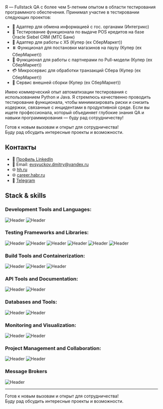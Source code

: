 
Я — Fullstack QA с более чем 5-летним опытом в области тестирования программного обеспечения.
Принимал участие в тестировании следующих проектов:
- 🔄 Адаптер для обмена информацией с гос. органами (Интегрикс)
- 🏦 Тестирование функционала по выдаче POS кредитов на базе Oracle Siebel CRM (МТС Банк)
- 🔄 Адаптер для работы с X5 (Купер (ex СберМаркет))
- ⏸️ Функционал для постановки магазинов на паузу (Купер (ex СберМаркет))
- 🤝 Функционал для работы с партнерами по Pull-модели (Купер (ex СберМаркет))
- 💳 Микросервис для обработки транзакций Сбера (Купер (ex СберМаркет))
- 🚀 Сервис внешней сборки (Купер (ex СберМаркет))

Имею коммерческий опыт автоматизации тестирования с использованием Python и Java.
Я стремлюсь качественно проводить тестирование функционала, чтобы минимизировать риски и снизить издержки, связанные с инцидентами в продуктивной среде.
Если вы ищете профессионала, который объединяет глубокие знания QA и навыки программирования — буду рад сотрудничеству!

Готов к новым вызовам и открыт для сотрудничества!  
Буду рад обсудить интересные проекты и возможности.

## Контакты
- 🔗 [Профиль LinkedIn](https://www.linkedin.com/in/дмитрий-евсюков-qa)
- 📧 Email: evsyuckov.dmitry@yandex.ru
- 🌐 [hh.ru](https://volgograd.hh.ru/resume/7f783bfdff0f1f18850039ed1f384e4f6b7866)
- 🌐 [career.habr.ru](https://career.habr.com/evsdm1994)
- 💬 [Telegram](https://t.me/evsdm1994) 

## Stack & skills
 
### Development Tools and Languages:

![Header](https://img.shields.io/badge/Java-090909?style=for-the-badge&logo=intellijidea&logoColor=f7f7f7)
![Header](https://img.shields.io/badge/Python-090909?style=for-the-badge&logo=python&logoColor=3776AB)

### Testing Frameworks and Libraries:
![Header](https://img.shields.io/badge/selenium-090909?style=for-the-badge&logo=selenium&logoColor=43B02A) 
![Header](https://img.shields.io/badge/pytest-090909?style=for-the-badge&logo=pytest&logoColor=3776AB)
![Header](https://img.shields.io/badge/RESTAssured-090909?style=for-the-badge&logo=buymeacoffee&logoColor=orange) 
![Header](https://img.shields.io/badge/Allure-090909?style=for-the-badge&logo=testrail&logoColor=pink)
![Header](https://img.shields.io/badge/TestNG-%236d4c41?logo=testng&logoColor=white)
![Header](https://img.shields.io/badge/JUnit%204-%2325a162?logo=junit4&logoColor=white)

### Build Tools and Containerization:
![Header](https://img.shields.io/badge/Gradle-090909?style=for-the-badge&logo=gradle&logoColor=0099FF)
![Header](https://img.shields.io/badge/Maven-red?logo=apache-maven&logoColor=white)
![Header](https://img.shields.io/badge/Jenkins-090909?style=for-the-badge&logo=jenkins&logoColor=0099FF)

### API Tools and Documentation:
![Header](https://img.shields.io/badge/Postman-090909?style=for-the-badge&logo=postman&logoColor=f76935)
![Header](https://img.shields.io/badge/Swagger-090909?style=for-the-badge&logo=swagger&logoColor=7ede2b)

### Databases and Tools:
![Header](https://img.shields.io/badge/MySQL-090909?style=for-the-badge&logo=mysql&logoColor=00618a)
![Header](https://img.shields.io/badge/PostgreSQL-%23336791?logo=postgresql&logoColor=white)

### Monitoring and Visualization:
![Header](https://img.shields.io/badge/Grafana-090909?style=for-the-badge&logo=grafana&logoColor=F46800)
![Header](https://img.shields.io/badge/Kibana-090909?style=for-the-badge&logo=kibana&logoColor=005571)

### Project Management and Collaboration:
![Header](https://img.shields.io/badge/Jira-090909?style=for-the-badge&logo=jira&logoColor=136be1)
![Header](https://img.shields.io/badge/Confluence-090909?style=for-the-badge&logo=confluence&logoColor=136be1)

### Message Brokers
![Header](https://img.shields.io/badge/Apache%20Kafka-%231572B6?logo=apache-kafka&logoColor=white)

---

Готов к новым вызовам и открыт для сотрудничества!  
Буду рад обсудить интересные проекты и возможности.
